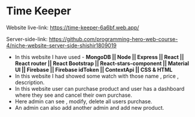 # Time Keeper

Website live-link: https://time-keeper-6a6bf.web.app/

Server-side-link: https://github.com/programming-hero-web-course-4/niche-website-server-side-shishir1809019

- In this website I have used - **MongoDB || Node || Express || React || React router || React Bootstrap || React-stars-component || Material UI || Firebase || Firebase idToken || ContextApi || CSS & HTML**
- In this website I had showed some watch with those name , price , description.
- In this website user can purchase product and user has a dashboard where they see and cancel their own purchase.
- Here admin can see , modify, delete all users purchase.
- An admin can also add another admin and add new product.
